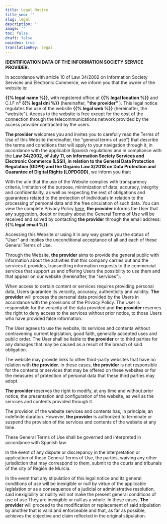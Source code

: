 ```yaml
---
title: Legal Notice
title_seo: ''
slug: legal
description: ''
image: ''
toc: false
draft: false
noindex: true
translationKey: legal
---
```


**IDENTIFICATION DATA OF THE INFORMATION SOCIETY SERVICE PROVIDER.**

In accordance with article 10 of Law 34/2002 on Information Society Services and Electronic Commerce, we inform you that the owner of the website is:

**{{% legal name %}}**, with registered office at **{{% legal location %}}** and C.I.F nº **{{% legal dni %}}** (hereinafter, **"the provider"** ). This legal notice regulates the use of the website **{{% legal web %}}** (hereinafter, the "website"). Access to the website is free except for the cost of the connection through the telecommunications network provided by the access provider contracted by the users.

**The provider** welcomes you and invites you to carefully read the Terms of Use of this Website (hereinafter, the "general terms of use") that describe the terms and conditions that will apply to your navigation through it, in accordance with the applicable Spanish regulations and in compliance with the **Law 34/2002, of July 11, on Information Society Services and Electronic Commerce (LSSI), in relation to the General Data Protection Regulation (GDPR) and the Organic Law 3/2018 on Data Protection and Guarantee of Digital Rights (LOPDGDD)**, we inform you that:

With the aim that the use of the Website complies with transparency criteria, limitation of the purpose, minimization of data, accuracy, integrity and confidentiality, as well as respecting the rest of obligations and guarantees related to the protection of individuals in relation to the processing of personal data and the free circulation of such data. You can view the complete Privacy Policy [here](/en/privacy/), **the provider** informs the User that any suggestion, doubt or inquiry about the General Terms of Use will be received and solved by contacting **the provider** through the email address: **{{% legal email %}}**.

Accessing this Website or using it in any way grants you the status of "User" and implies the unconditional acceptance of all and each of these General Terms of Use.

Through the Website, **the provider** aims to provide the general public with information about the activities that this company carries out and the services it provides, transmitting information requests to the commercial services that support us and offering Users the possibility to use them and that appear on our website (hereinafter, the "services").

When access to certain content or services requires providing personal data, Users guarantee its veracity, accuracy, authenticity and validity. **The provider** will process the personal data provided by the Users in accordance with the provisions of the Privacy Policy. The User is responsible for the veracity of the data provided and **the provider** reserves the right to deny access to the services without prior notice, to those Users who have provided false information.

The User agrees to use the website, its services and contents without contravening current legislation, good faith, generally accepted uses and public order. The User shall be liable to **the provider** or to third parties for any damages that may be caused as a result of the breach of said obligation.

The website may provide links to other third-party websites that have no relation with **the provider**. In these cases, **the provider** is not responsible for the contents or services that may be offered on these websites or for the measures of protection of personal data that these third parties may adopt.

**The provider** reserves the right to modify, at any time and without prior notice, the presentation and configuration of the website, as well as the services and contents provided through it.

The provision of the website services and contents has, in principle, an indefinite duration. However, **the provider** is authorized to terminate or suspend the provision of the services and contents of the website at any time.

These General Terms of Use shall be governed and interpreted in accordance with Spanish law.

In the event of any dispute or discrepancy in the interpretation or application of these General Terms of Use, the parties, waiving any other jurisdiction that may correspond to them, submit to the courts and tribunals of the city of Región de Murcia.

In the event that any stipulation of this legal notice and its general conditions of use will be inexigible or null by virtue of the applicable legislation or as a consequence of a judicial or administrative resolution, said inexigibility or nullity will not make the present general conditions of use of use They are inexigible or null as a whole. In these cases, **The provider** will proceed to the modification or replacement of said stipulation by another that is valid and enforceable and that, as far as possible, achieves the objective and claim reflected in the original stipulation.